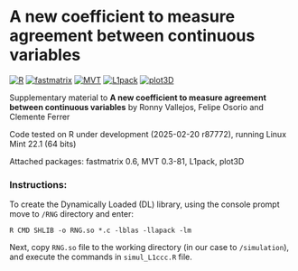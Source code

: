 # A new coefficient to measure agreement between continuous variables

[![R](https://img.shields.io/badge/Made%20with-R%20under%20development-success)](https://cran.r-project.org/)
[![fastmatrix](https://img.shields.io/badge/fastmatrix-0.6-orange)](https://cran.r-project.org/package=fastmatrix)
[![MVT](https://img.shields.io/badge/MVT-0.3--81-orange)](https://cran.r-project.org/package=MVT)
[![L1pack](https://img.shields.io/badge/L1pack-0.60-orange)](https://cran.r-project.org/package=L1pack)
[![plot3D](https://img.shields.io/badge/plot3D-1.4.1-orange)](https://cran.r-project.org/package=plot3D)

Supplementary material to **A new coefficient to measure agreement between continuous variables** by Ronny Vallejos, Felipe Osorio and Clemente Ferrer

Code tested on R under development (2025-02-20 r87772), running Linux Mint 22.1 (64 bits)

Attached packages: fastmatrix 0.6, MVT 0.3-81, L1pack, plot3D

### Instructions: 
To create the Dynamically Loaded (DL) library, using the console prompt move to `/RNG` directory and enter:

`R CMD SHLIB -o RNG.so *.c -lblas -llapack -lm`

Next, copy `RNG.so` file to the working directory (in our case to `/simulation`), and execute the commands in `simul_L1ccc.R` file.

